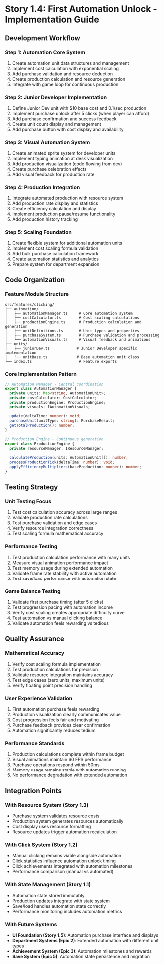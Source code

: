 # Story 1.4: First Automation Unlock - Implementation Guide

## Development Workflow

### Step 1: Automation Core System
1. Create automation unit data structures and management
2. Implement cost calculation with exponential scaling
3. Add purchase validation and resource deduction
4. Create production calculation and resource generation
5. Integrate with game loop for continuous production

### Step 2: Junior Developer Implementation
1. Define Junior Dev unit with $10 base cost and 0.1/sec production
2. Implement purchase unlock after 5 clicks (when player can afford)
3. Add purchase confirmation and success feedback
4. Create unit count display and management
5. Add purchase button with cost display and availability

### Step 3: Visual Automation System
1. Create animated sprite system for developer units
2. Implement typing animation at desk visualization
3. Add production visualization (code flowing from dev)
4. Create purchase celebration effects
5. Add visual feedback for production rate

### Step 4: Production Integration
1. Integrate automated production with resource system
2. Add production rate display and statistics
3. Create efficiency calculation and display
4. Implement production pause/resume functionality
5. Add production history tracking

### Step 5: Scaling Foundation
1. Create flexible system for additional automation units
2. Implement cost scaling formula validation
3. Add bulk purchase calculation framework
4. Create automation statistics and analytics
5. Prepare system for department expansion

## Code Organization

### Feature Module Structure
```
src/features/clicking/
├── automation/
│   ├── automationManager.ts     # Core automation system
│   ├── costCalculator.ts        # Cost scaling calculations
│   ├── productionEngine.ts      # Production calculation and generation
│   ├── unitDefinitions.ts       # Unit types and properties
│   ├── purchaseSystem.ts        # Purchase validation and processing
│   └── automationVisuals.ts     # Visual feedback and animations
├── units/
│   ├── juniorDev.ts            # Junior Developer specific implementation
│   └── unitBase.ts             # Base automation unit class
└── index.ts                     # Feature exports
```

### Core Implementation Pattern
```typescript
// Automation Manager - Central coordination
export class AutomationManager {
  private units: Map<string, AutomationUnit>;
  private costCalculator: CostCalculator;
  private productionEngine: ProductionEngine;
  private visuals: IAutomationVisuals;

  update(deltaTime: number): void;
  purchaseUnit(unitType: string): PurchaseResult;
  getTotalProduction(): number;
}

// Production Engine - Continuous generation
export class ProductionEngine {
  private resourceManager: IResourceManager;
  
  calculateProduction(units: AutomationUnit[]): number;
  processProductionTick(deltaTime: number): void;
  applyEfficiencyMultipliers(baseProduction: number): number;
}
```

## Testing Strategy

### Unit Testing Focus
1. Test cost calculation accuracy across large ranges
2. Validate production rate calculations
3. Test purchase validation and edge cases
4. Verify resource integration correctness
5. Test scaling formula mathematical accuracy

### Performance Testing
1. Test production calculation performance with many units
2. Measure visual animation performance impact
3. Test memory usage during extended automation
4. Validate frame rate stability with active automation
5. Test save/load performance with automation state

### Game Balance Testing
1. Validate first purchase timing (after 5 clicks)
2. Test progression pacing with automation income
3. Verify cost scaling creates appropriate difficulty curve
4. Test automation vs manual clicking balance
5. Validate automation feels rewarding vs tedious

## Quality Assurance

### Mathematical Accuracy
1. Verify cost scaling formula implementation
2. Test production calculations for precision
3. Validate resource integration maintains accuracy
4. Test edge cases (zero units, maximum units)
5. Verify floating point precision handling

### User Experience Validation
1. First automation purchase feels rewarding
2. Production visualization clearly communicates value
3. Cost progression feels fair and motivating
4. Purchase feedback provides clear confirmation
5. Automation significantly reduces tedium

### Performance Standards
1. Production calculations complete within frame budget
2. Visual animations maintain 60 FPS performance
3. Purchase operations respond within 50ms
4. Memory usage remains stable with automation running
5. No performance degradation with extended automation

## Integration Points

### With Resource System (Story 1.3)
- Purchase system validates resource costs
- Production system generates resources automatically
- Cost display uses resource formatting
- Resource updates trigger automation recalculation

### With Click System (Story 1.2)
- Manual clicking remains viable alongside automation
- Click statistics influence automation unlock timing
- Click achievements integrated with automation milestones
- Performance comparison (manual vs automated)

### With State Management (Story 1.1)
- Automation state stored immutably
- Production updates integrate with state system
- Save/load handles automation state correctly
- Performance monitoring includes automation metrics

### With Future Systems
- **UI Foundation (Story 1.5)**: Automation purchase interface and displays
- **Department Systems (Epic 2)**: Extended automation with different unit types
- **Achievement System (Epic 3)**: Automation milestones and rewards
- **Save System (Epic 5)**: Automation state persistence and migration